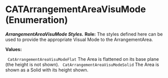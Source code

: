 # CATArrangementAreaVisuMode (Enumeration)

**_ArrangementAreaVisuMode Styles._**
**Role:** The styles defined here can be used to provide the appropriate Visual Mode to the ArrangementArea.

**Values:**

` CatArrangementAreaVisuModeFlat`      The Area is flattened on its base plane (the height is not shown).
` CatArrangementAreaVisuModeSolid`      The Area is shown as a Solid with its height shown.
